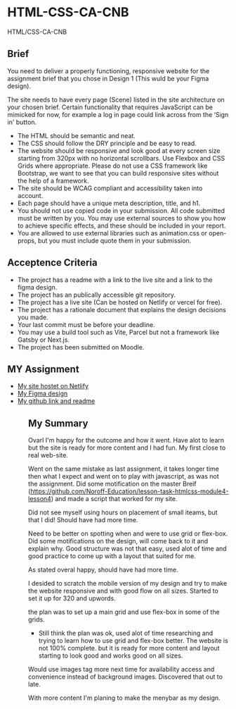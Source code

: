 # HTML-CSS-CA-CNB

HTML/CSS-CA-CNB

## Brief

You need to deliver a properly functioning, responsive website for the assignment brief that you chose in Design 1 (This wuld be your Figma design).

The site needs to have every page (Scene) listed in the site architecture on your chosen brief. Certain functionality that requires JavaScript can be mimicked for now, for example a log in page could link across from the ‘Sign in' button.

- The HTML should be semantic and neat.
- The CSS should follow the DRY principle and be easy to read.
- The website should be responsive and look good at every screen size starting from 320px with no horizontal scrollbars. Use Flexbox and CSS Grids where appropriate. Please do not use a CSS framework like Bootstrap, we want to see that you can build responsive sites without the help of a framework.
- The site should be WCAG compliant and accessibility taken into account.
- Each page should have a unique meta description, title, and h1.
- You should not use copied code in your submission. All code submitted must be written by you. You may use external sources to show you how to achieve specific effects, and these should be included in your report.
- You are allowed to use external libraries such as animation.css or open-props, but you must include quote them in your submission.

## Acceptence Criteria

- The project has a readme with a link to the live site and a link to the figma design.
- The project has an publically accessible git repository.
- The project has a live site (Can be hosted on Netlify or vercel for free).
- The project has a rationale document that explains the design decisions you made.
- Your last commit must be before your deadline.
- You may use a build tool such as Vite, Parcel but not a framework like Gatsby or Next.js.
- The project has been submitted on Moodle.

## MY Assignment

<nav>
  <ul>
    <li><a href="https://charming-muffin-534fc7.netlify.app/">My site hostet on Netlify</a></li>
    <li><a href="https://www.figma.com/team_invite/redeem/vGp9E3DRtdMxoynZSh3mdN">My Figma design</a></li>
    <li><a href="https://github.com/Cnbergh/HTML-CSS-CA-CNB/new/master?readme=1">My github link and readme</a></li>
  <ul>
<nav>

## My Summary

Ovarl I'm happy for the outcome and how it went. Have alot to learn but the site is ready for more content and I had fun.
My first close to real web-site.

Went on the same mistake as last assignment, it takes longer time then what I expect and went on to play with javascript, as was not the assignment.
Did some motification on the master Breif (https://github.com/Noroff-Education/lesson-task-htmlcss-module4-lesson4) and made a script that worked for my site.

Did not see myself using hours on placement of small iteams, but that I did!
Should have had more time.

Need to be better on spotting when and were to use grid or flex-box. Did some motifications on the design, will come back to it and explain why.
Good structure was not that easy, used alot of time and good practice to come up with a layout that suited for me.

As stated overal happy, should have had more time.

I desided to scratch the mobile version of my design and try to make the website responsive and with good flow on all sizes.
Started to set it up for 320 and upwords.

the plan was to set up a main grid and use flex-box in some of the grids.

- Still think the plan was ok, used alot of time researching and trying to learn how to use grid and flex-box better.
  The website is not 100% complete. but it is ready for more content and layout starting to look good and works good on all sizes.

Would use images tag more next time for availability access and convenience instead of background images. Discovered that out to late.

With more content I'm planing to make the menybar as my design.

